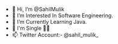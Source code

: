 - 👋 Hi, I’m @SahilMulik
- 👀 I’m Interested In Software Engineering.
- 🌱 I’m Currently Learning Java.
- 💞️ I'm Single 🌚😂
- 📫 Twitter Account:- @sahil_mulik_

<!---
SahilMulik/SahilMulik is a ✨ special ✨ repository because its `README.md` (this file) appears on your GitHub profile.
You can click the Preview link to take a look at your changes.
--->
